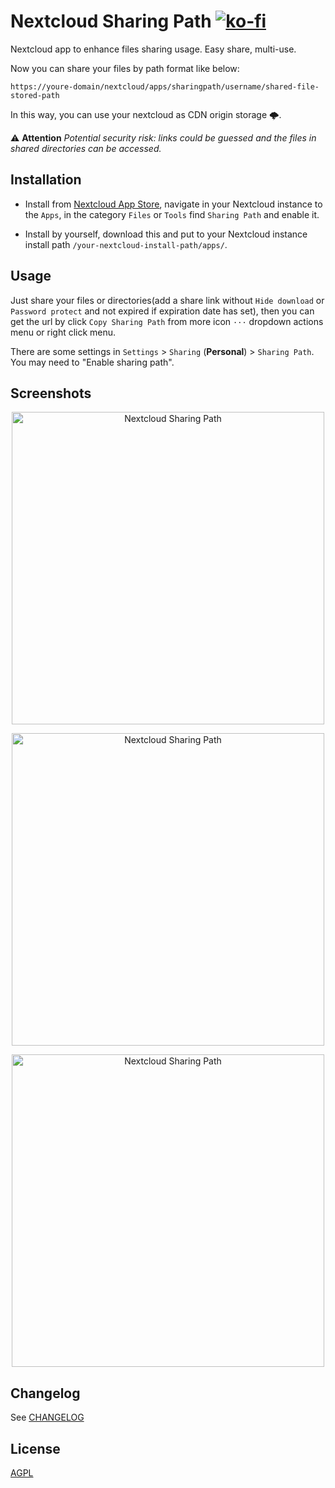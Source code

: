 
# Nextcloud Sharing Path  [![ko-fi](https://www.ko-fi.com/img/githubbutton_sm.svg)](https://ko-fi.com/F1F51I62J)

Nextcloud app to enhance files sharing usage. Easy share, multi-use.

Now you can share your files by path format like below:

`https://youre-domain/nextcloud/apps/sharingpath/username/shared-file-stored-path`

In this way, you can use your nextcloud as CDN origin storage 🌩.

⚠️ **Attention** *Potential security risk: links could be guessed and the files in shared directories can be accessed.*


## Installation

- Install from [Nextcloud App Store](https://apps.nextcloud.com/apps/sharingpath), navigate in your Nextcloud instance to the `Apps`, in the category `Files` or `Tools` find `Sharing Path` and enable it.

- Install by yourself, download this and put to your Nextcloud instance install path `/your-nextcloud-install-path/apps/`.


## Usage

Just share your files or directories(add a share link without `Hide download` or `Password protect` and not expired if expiration date has set), then you can get the url by click `Copy Sharing Path` from more icon `···` dropdown actions menu or right click menu. 

There are some settings in `Settings` > `Sharing` (**Personal**) > `Sharing Path`.  You may need to "Enable sharing path".


## Screenshots

<p align="center"><img src="https://user-images.githubusercontent.com/5813232/103185230-6e066680-48f6-11eb-852a-b51002e6adba.png" alt="Nextcloud Sharing Path" width="500"></p>
<p align="center"><img src="https://user-images.githubusercontent.com/5813232/103185234-7363b100-48f6-11eb-8c67-cb9a587bd45a.png" alt="Nextcloud Sharing Path" width="500"></p>
<p align="center"><img src="https://user-images.githubusercontent.com/5813232/103185973-b5dabd00-48f9-11eb-8e95-7ebaf0a50937.png" alt="Nextcloud Sharing Path" width="500"></p>


## Changelog

See [CHANGELOG](CHANGELOG.md)


## License

[AGPL](./COPYING)

